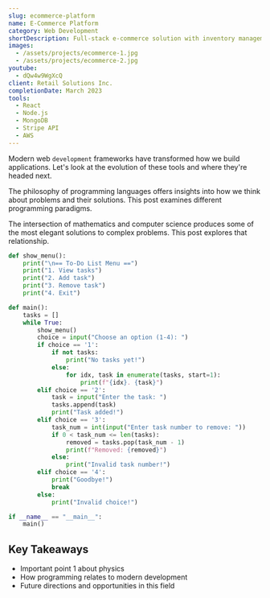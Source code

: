 ```yaml
---
slug: ecommerce-platform
name: E-Commerce Platform
category: Web Development
shortDescription: Full-stack e-commerce solution with inventory management
images:
  - /assets/projects/ecommerce-1.jpg
  - /assets/projects/ecommerce-2.jpg
youtube:
  - dQw4w9WgXcQ
client: Retail Solutions Inc.
completionDate: March 2023
tools:
  - React
  - Node.js
  - MongoDB
  - Stripe API
  - AWS
---
```


Modern web `development` frameworks have transformed how we build applications. Let's look at the evolution of these tools and where they're headed next.

The philosophy of programming languages offers insights into how we think about problems and their solutions. This post examines different programming paradigms.

The intersection of mathematics and computer science produces some of the most elegant solutions to complex problems. This post explores that relationship.




```python
def show_menu():
    print("\n== To-Do List Menu ==")
    print("1. View tasks")
    print("2. Add task")
    print("3. Remove task")
    print("4. Exit")

def main():
    tasks = []
    while True:
        show_menu()
        choice = input("Choose an option (1-4): ")
        if choice == '1':
            if not tasks:
                print("No tasks yet!")
            else:
                for idx, task in enumerate(tasks, start=1):
                    print(f"{idx}. {task}")
        elif choice == '2':
            task = input("Enter the task: ")
            tasks.append(task)
            print("Task added!")
        elif choice == '3':
            task_num = int(input("Enter task number to remove: "))
            if 0 < task_num <= len(tasks):
                removed = tasks.pop(task_num - 1)
                print(f"Removed: {removed}")
            else:
                print("Invalid task number!")
        elif choice == '4':
            print("Goodbye!")
            break
        else:
            print("Invalid choice!")

if __name__ == "__main__":
    main()

```

## Key Takeaways

- Important point 1 about physics
- How programming relates to modern development
- Future directions and opportunities in this field
